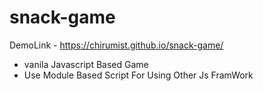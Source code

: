 # snack-game
DemoLink - https://chirumist.github.io/snack-game/
- vanila Javascript Based Game
- Use Module Based Script For Using Other Js FramWork
